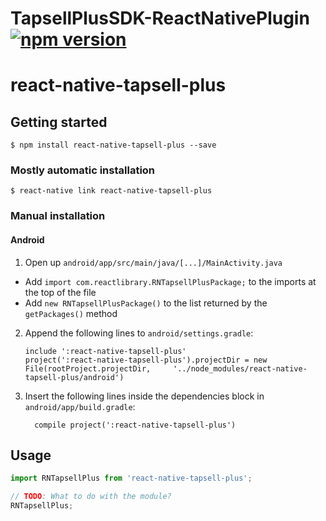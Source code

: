 # TapsellPlusSDK-ReactNativePlugin [![npm version](https://badge.fury.io/js/react-native-tapsell-plus.svg)](https://badge.fury.io/js/react-native-tapsell-plus)

# react-native-tapsell-plus

## Getting started

`$ npm install react-native-tapsell-plus --save`

### Mostly automatic installation

`$ react-native link react-native-tapsell-plus`

### Manual installation


#### Android

1. Open up `android/app/src/main/java/[...]/MainActivity.java`
  - Add `import com.reactlibrary.RNTapsellPlusPackage;` to the imports at the top of the file
  - Add `new RNTapsellPlusPackage()` to the list returned by the `getPackages()` method
2. Append the following lines to `android/settings.gradle`:
  	```
  	include ':react-native-tapsell-plus'
  	project(':react-native-tapsell-plus').projectDir = new File(rootProject.projectDir, 	'../node_modules/react-native-tapsell-plus/android')
  	```
3. Insert the following lines inside the dependencies block in `android/app/build.gradle`:
  	```
      compile project(':react-native-tapsell-plus')
  	```


## Usage
```javascript
import RNTapsellPlus from 'react-native-tapsell-plus';

// TODO: What to do with the module?
RNTapsellPlus;
```
  
